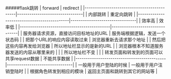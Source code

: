 #####flask跳转
|                  forward                   |            redirect            |
|--------------------------------------------|--------------------------------|
| 内部跳转                                   | 重定向跳转                     |
|--------------------------------------------|--------------------------------|
| 效率高                                     | 效率低                         |
|--------------------------------------------|--------------------------------|
| 服务器请求资源，直接访问目标地址的URL      | 服务端根据逻辑，发送一个状态码 |
| 把那个URL的响应内容读取过来                | 浏览器重新去请求那个地址       |
| 然后把这些内容再发给浏览器                 | 所以地址栏显示的是新的URL      |
| 浏览器根本不知道服务器发送的内容从哪里来的 |                                |
| 所以地址栏不变                             |                                |
| 转发页面和转发到的页面可以共享request数据  | 不能共享数据                   |
|--------------------------------------------|--------------------------------|
| 一般用于用户登陆的时候                     | 一般用于用户注销登陆时         |
| 根据角色转发到相应的模块                   | 返回主页面和跳转到其它的网站等 |

